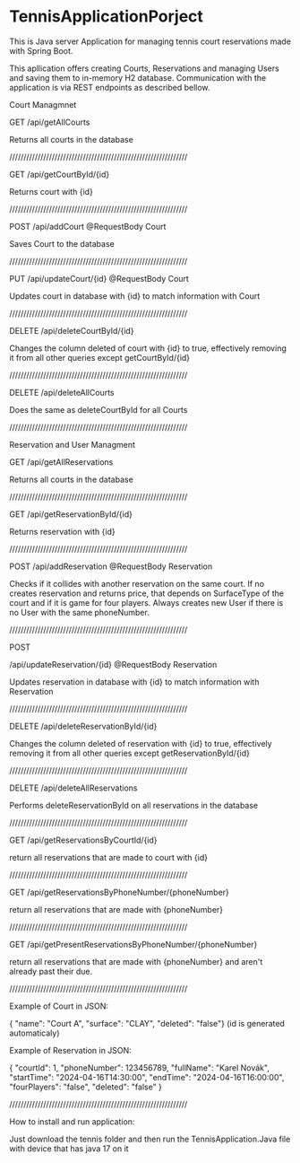 # TennisApplicationPorject
This is Java server Application for managing tennis court reservations made with Spring Boot.

This apllication offers creating Courts, Reservations and managing Users and saving them to in-memory H2 database. Communication with the application is via REST endpoints as described bellow.

Court Managmnet

GET
/api/getAllCourts

Returns all courts in the database

///////////////////////////////////////////////////////////////


GET
/api/getCourtById/{id}

Returns court with {id}

///////////////////////////////////////////////////////////////

POST
/api/addCourt @RequestBody Court

Saves Court to the database

///////////////////////////////////////////////////////////////

PUT
/api/updateCourt/{id} @RequestBody Court

Updates court in database with {id} to match information with Court

///////////////////////////////////////////////////////////////

DELETE
/api/deleteCourtById/{id}

Changes the column deleted of court with {id} to true, effectively removing it from all other queries except getCourtById/{id}

///////////////////////////////////////////////////////////////

DELETE
/api/deleteAllCourts

Does the same as deleteCourtById for all Courts

///////////////////////////////////////////////////////////////


Reservation and User Managment


GET
/api/getAllReservations

Returns all courts in the database

///////////////////////////////////////////////////////////////

GET
/api/getReservationById/{id}

Returns reservation with {id}

///////////////////////////////////////////////////////////////


POST
/api/addReservation @RequestBody Reservation

Checks if it collides with another reservation on the same court. If no creates reservation and returns price, that depends on SurfaceType of the court and if it is game for four players. Always creates new User if there is no User with the same phoneNumber.

///////////////////////////////////////////////////////////////

POST

/api/updateReservation/{id} @RequestBody Reservation

Updates reservation in database with {id} to match information with Reservation

///////////////////////////////////////////////////////////////

DELETE
/api/deleteReservationById/{id}

Changes the column deleted of reservation with {id} to true, effectively removing it from all other queries except getReservationById/{id}

///////////////////////////////////////////////////////////////

DELETE
/api/deleteAllReservations

Performs deleteReservationById on all reservations in the database

///////////////////////////////////////////////////////////////

GET
/api/getReservationsByCourtId/{id}

return all reservations that are made to court with {id}

///////////////////////////////////////////////////////////////

GET
/api/getReservationsByPhoneNumber/{phoneNumber}

return all reservations that are made with {phoneNumber}

///////////////////////////////////////////////////////////////

GET
/api/getPresentReservationsByPhoneNumber/{phoneNumber}

return all reservations that are made with {phoneNumber} and aren't already past their due.

///////////////////////////////////////////////////////////////

Example of Court in JSON:

{ "name": "Court A", "surface": "CLAY", "deleted": "false"} (id is generated automaticaly)

Example of Reservation in JSON:

{ "courtId": 1, "phoneNumber": 123456789, "fullName": "Karel Novák", "startTime": "2024-04-16T14:30:00", "endTime": "2024-04-16T16:00:00", "fourPlayers": "false", "deleted": "false" }

///////////////////////////////////////////////////////////////

How to install and run application:

Just download the tennis folder and then run the TennisApplication.Java file with device that has java 17 on it





